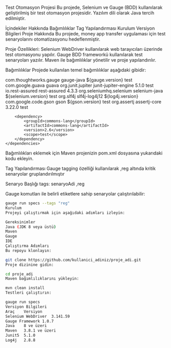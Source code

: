 Test Otomasyon Projesi
Bu projede, Selenium ve Gauge (BDD) kullanılarak geliştirilmiş bir test otomasyon projesidir.
Yazılım dili olarak Java tercih edilmiştir.

İçindekiler
Hakkında
Bağımlılıklar
Tag Yapılandırması
Kurulum
Versiyon Bilgileri
Proje Hakkında
Bu projede, money app transfer uygulaması için test senaryolarını otomatizasyonu hedeflenmiştir.

Proje Özellikleri:
Selenium WebDriver kullanılarak web tarayıcıları üzerinde test otomasyonu yapılır.
Gauge BDD frameworkü kullanılarak test senaryoları yazılır.
Maven ile bağımlılıklar yönetilir ve proje yapılandırılır.

Bağımlılıklar
Projede kullanılan temel bağımlılıklar aşağıdaki gibidir:

<dependencies>
        <dependency>
            <groupId>com.thoughtworks.gauge</groupId>
            <artifactId>gauge-java</artifactId>
            <version>${gauge.version}</version>
            <scope>test</scope>
            <exclusions>
                <exclusion>
                    <groupId>com.google.guava</groupId>
                    <artifactId>guava</artifactId>
                </exclusion>
            </exclusions>
        </dependency>
        <dependency>
            <groupId>org.junit.jupiter</groupId>
            <artifactId>junit-jupiter-engine</artifactId>
            <version>5.1.0</version>
            <scope>test</scope>
        </dependency>
        <dependency>
            <groupId>io.rest-assured</groupId>
            <artifactId>rest-assured</artifactId>
            <version>4.3.3</version>
        </dependency>
        <dependency>
            <groupId>org.seleniumhq.selenium</groupId>
            <artifactId>selenium-java</artifactId>
            <version>${selenium.version}</version>
            <scope>test</scope>
        </dependency>
        <dependency>
            <groupId>org.slf4j</groupId>
            <artifactId>slf4j-log4j12</artifactId>
            <version>${log4j.version}</version>
        </dependency>
        <dependency>
            <groupId>com.google.code.gson</groupId>
            <artifactId>gson</artifactId>
            <version>${gson.version}</version>
            <scope>test</scope>
        </dependency>
        <dependency>
            <groupId>org.assertj</groupId>
            <artifactId>assertj-core</artifactId>
            <version>3.22.0</version>
            <scope>test</scope>
        </dependency>

        <dependency>
            <groupId>commons-lang</groupId>
            <artifactId>commons-lang</artifactId>
            <version>2.6</version>
            <scope>test</scope>
        </dependency>
    </dependencies>

Bağımlılıkları eklemek için Maven projenizin pom.xml dosyasına yukarıdaki kodu ekleyin.

Tag Yapılandırması
Gauge tagging özelliği kullanılarak ,reg altında kritik senaryolar gruplandırılmıştır

Senaryo Başlığı
tags: senaryoAdi ,reg

Gauge komutları ile belirli etiketlere sahip senaryolar çalıştırılabilir:
```bash
gauge run specs --tags "reg"
Kurulum
Projeyi çalıştırmak için aşağıdaki adımları izleyin:

Gereksinimler
Java (JDK 8 veya üstü)
Maven
Gauge
IDE
Çalıştırma Adımları
Bu repoyu klonlayın:

git clone https://github.com/kullanici_adiniz/proje_adi.git
Proje dizinine gidin:

cd proje_adi
Maven bağımlılıklarını yükleyin:

mvn clean install
Testleri çalıştırın:

gauge run specs
Versiyon Bilgileri
Araç	Versiyon
Selenium WebDriver	3.141.59
Gauge Framework	1.0.7
Java	8 ve üzeri
Maven	3.8.1 ve üzeri
Junit5	5.1.0
Log4j	2.8.8
